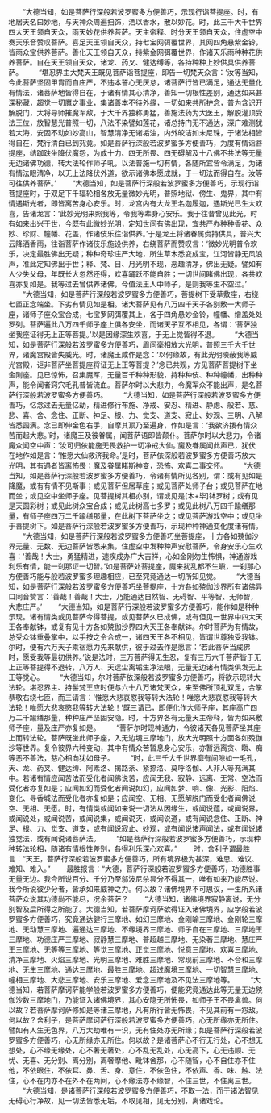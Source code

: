 <!-- { "loadSidebar": true } -->
　　“大德当知，如是菩萨行深般若波罗蜜多方便善巧，示现行诣菩提座。时，有地居天名曰妙地，与天神众周遍扫饰，洒以香水，散以妙花。时，此三千大千世界四大天王领自天众，雨天妙花供养菩萨。天主帝释、时分天王领自天众，住虚空中奏天乐音赞叹菩萨。喜足天王领自天众，持七宝网弭覆世界，其网四角悬紫金铃，皆雨众宝供养菩萨。善化天王领自天众，持紫金网弭覆世界，作诸天乐雨种种花供养菩萨。自在天王领自天众，诸龙、药叉、健达缚等，各持种种上妙供具供养菩萨。
　　“堪忍界主大梵天王既见菩萨诣菩提座，即告一切梵天众言：‘汝等当知，今此菩萨坚固甲胄而自庄严，不违本誓心无厌怠，诸菩萨行皆已满足，通达无量化有情法，诸菩萨地皆得自在，于诸有情其心清净，善知一切根性差别，通达如来甚深秘藏，超觉一切魔之事业，集诸善本不待外缘，一切如来共所护念，普为含识开解脱门，大将导师摧魔军敌，于大千界独称勇猛，善施法药为大医王，解脱灌顶受法王位，放智慧光普照一切，八法不染譬如莲花，诸总持门无不通达，深广难测犹若大海，安固不动如妙高山，智慧清净无诸垢浊，内外皎洁如末尼珠，于诸法相皆得自在，梵行清白已到究竟。如是菩萨行深般若波罗蜜多方便善巧，为度有情诣菩提座，结跏趺坐降伏魔怨，为成十力、四无所畏、四无碍解及十八佛不共法等无量无边诸佛功德，转大法轮作师子吼，以法普施一切有情，各随所宜皆令满足，为诸有情法眼清净，以无上法降伏外道，欲示诸佛本愿成就，于一切法而得自在。汝等可往供养菩萨。’
　　“大德当知，如是菩萨行深般若波罗蜜多方便善巧，示现行诣菩提座时，于双足下千辐轮相各放无量微妙光明，普照地狱、傍生、鬼界，其中有情遇斯光者，即皆离苦身心安乐。时，龙宫内有大龙王名迦履迦，遇斯光已生大欢喜，告诸龙言：‘此妙光明来照我等，令我等辈身心安乐。我于往昔曾见此光，时有如来出兴于世，今既有此微妙光明，定知世间有佛出现，宜共严办种种香花、众妙、珍财、幢幡、花盖，作诸伎乐往诣供养。’于是龙王将诸眷属赍持供具，普兴大云降洒香雨，往诣菩萨作诸伎乐施设供养，右绕菩萨而赞叹言：‘微妙光明普令欢乐，决定最胜佛出无疑；种种奇珍庄严大地，所生草木悉变成宝，江河皆静无风浪声，准此定知佛出于世；释、梵、日、月光明不现，恶趣清净，佛出无疑。譬如有人少失父母，年既长大忽然还得，欢喜踊跃不能自胜；一切世间睹佛出现，各共欢喜亦复如是。我等过去曾供养诸佛，今值法王人中师子，是则我等生不空过。’
　　“大德当知，如是菩萨行深般若波罗蜜多方便善巧，菩提树下受草敷座，右绕七匝正念端坐。下劣有情见如是相。诸大菩萨见有八万四千天子各别敷一大师子座，诸师子座众宝合成，七宝罗网弭覆其上，各于四角悬妙金铃，幢幡、缯盖处处罗列。菩萨遍此八万四千师子座上俱各安坐，而诸天子互不相见，各谓：‘菩萨独坐我座证得无上正等菩提。’以是因缘深生欢喜，于无上觉皆得不退。
　　“大德当知，如是菩萨行深般若波罗蜜多方便善巧，眉间毫相放大光明，普照三千大千世界，诸魔宫殿皆失威光。时，诸魔王咸作是念：‘以何缘故，有此光明映蔽我等威光宫殿，讵非菩萨坐菩提座将证无上正等菩提？’念已共观，方见菩萨菩提树下坐金刚座。见已惊怖，召集魔军，无量百千种种形貌，持种种伎、种种幢幡，出种种声，能令闻者窍穴毛孔普皆流血。菩萨尔时以大悲力，令魔军众不能出声，是名菩萨行深般若波罗蜜多方便善巧。
　　“大德当知，如是菩萨行深般若波罗蜜多方便善巧，忆念过去无量亿劫，精进修行布施、净戒、安忍、精进、静虑、般若、慈、悲、喜、舍、念住、正断、神足、根、力、觉支、道支、寂止、妙观、三明、八解皆悉圆满。念已即伸金色右手，自摩其顶乃至遍身，作如是言：‘我欲济拨有情众苦而起大悲。’时，诸魔王及彼眷属，闻菩萨语即皆颠仆。菩萨尔时以大悲力，令诸魔众闻空中声：‘汝可归依能施无畏救护一切净戒大仙。’魔及眷属闻此声已，犹伏在地作如是言：‘惟愿大仙救济我命。’是时，菩萨依深般若波罗蜜多方便善巧放大光明，其有遇者皆离怖畏；魔及眷属睹斯神变，恐怖、欢喜二事交怀。
　　“大德当知，如是菩萨行深般若波罗蜜多方便善巧，令诸有情所见各别，谓：或有见如是降魔，或有有情不见斯事；或见菩萨但居草座；或见菩萨处师子台；或见菩萨在地而坐；或见空中坐师子座。见菩提树其相亦别，谓或见是[木+毕]钵罗树；或有见是天圆彩树；或见此树众宝合成；或见此树高七多罗；或见此树八万四千踰缮那量，有师子座四万二千踰缮那量，在此树下菩萨坐之；或见菩萨游戏空中；或见坐于菩提树下。如是菩萨行深般若波罗蜜多方便善巧，示现种种神通变化度诸有情。
　　“大德当知，如是菩萨行深般若波罗蜜多方便善巧坐菩提座，十方各如殑伽沙界无量、无数、无边菩萨皆悉来集，住虚空中发种种声安慰菩萨，令身安乐心生欢喜：‘善哉！大士，勇猛精进，速疾成办广大吉祥，心如金刚勿生怖惧，神通游戏利乐有情，能一刹那证一切智。’如是菩萨处菩提座，魔来扰乱都不生瞋，一刹那心方便善巧能与般若波罗蜜多理趣相应，已至究竟通达一切所知见觉。
　　“大德当知，如是菩萨行深般若波罗蜜多方便善巧坐菩提座，十方各如殑伽沙界所有诸佛异口同音赞言：‘善哉！善哉！大士，乃能通达自然智、无碍智、平等智、无师智，大悲庄严。’
　　“大德当知，如是菩萨行深般若波罗蜜多方便善巧，能作如是种种示现。诸有情类或见菩萨今得菩提，或见菩萨久已成佛，或有但见一世界中四大天王各奉献钵，或复有见十方各如殑伽沙界四大天王各奉献钵。尔时菩萨为有情故，总受众钵重叠掌中，以手按之令合成一，诸四天王各不相见，皆谓世尊独受我钵。尔时，便有六万天子乘宿愿力先来献供，彼于过去作是愿言：‘若此菩萨当成佛时，愿受我等最初供养。’说是法时，三万菩萨得无生忍，复有三万六千菩萨皆于无上正等菩提得不退转，八万人、天远尘离垢生净法眼，无量无边诸有情类俱发无上正等觉心。
　　“大德当知，尔时菩萨依深般若波罗蜜多方便善巧，将欲示现转大法轮。堪忍界主、持髻梵王应时便与六十八万诸梵天众，来至佛所顶礼双足，合掌恭敬右绕七匝，而三请言：‘惟愿大悲哀愍我等转大法轮！唯愿大悲哀愍我等转大法轮！唯愿大悲哀愍我等转大法轮！’既三请已，即便化作大师子座，其座高广四万二千踰缮那量，种种庄严坚固安隐。时，十方界各有无量天主帝释，皆为如来敷师子座，量及庄严亦复如是。
　　“菩萨尔时现神通力，令彼诸天各见菩萨坐其座上而转法轮。菩萨既坐此师子座，入无边境三摩地门，放大光明照十方面各如殑伽沙等世界。复令彼界六种变动，其中有情众苦暂息身心安乐，亦暂远离贪、瞋、痴等恶不善法，慈心相向犹如母子。
　　“时，此三千大千世界靡有间隙如一毛孔，天、龙、药叉、健达缚、阿素洛、揭路荼、紧捺洛、莫呼洛伽、人非人等充满其中。若诸有情应闻苦法而受化者闻佛说苦，应闻无我、寂静、远离、无常、空法而受化者亦复如是；应闻如幻而受化者闻说如幻，应闻如梦、响、像、光影、阳焰、变化、寻香城法而受化者亦复如是；应闻空、无相、无愿解脱门而受化者闻佛说空、无相、无愿。时，有情类或闻如来说一切法从因缘生，或闻说蕴，或闻说界，或闻说处，或闻说苦，或闻说集，或闻说灭，或闻说道，或有闻说念住、正断、神足、根、力、觉支、道支，或有闻说寂止、妙观，或有闻说诸声闻法，或有闻说诸独觉法，或有闻说诸菩萨法。
　　“如是菩萨行深般若波罗蜜多方便善巧，示现种种转法轮相，随诸有情根性差别，各得利乐深心欢喜。”
　　时，舍利子谓最胜言：“天王，菩萨行深般若波罗蜜多方便善巧，所有境界极为甚深，难思、难议、难知、难入。”
　　最胜报言：“大德，菩萨行深般若波罗蜜多方便善巧，功德胜事无量无边。我今所说百分、千分乃至邬波尼杀昙分不得其一，唯有如来乃能尽说。我今所说彼少分者，皆承如来威神之力。何以故？诸佛境界不可思议，一生所系诸菩萨众说其功德尚不能尽，况余菩萨？
　　“大德当知，诸佛境界寂静离说，无分别智及后所得之所能了。大德当知，若菩萨摩诃萨欲得证入诸佛境界，应学般若波罗蜜多方便善巧，究竟通达健行三摩地、如幻三摩地、金刚喻三摩地、金刚轮三摩地、无动慧三摩地、遍通达三摩地、不缘境界三摩地、师子自在三摩地、三摩地王三摩地、功德庄严三摩地、寂静慧三摩地、普超越三摩地、无染著三摩地、慧庄严王三摩地、无等等三摩地、等觉三摩地、正觉三摩地、悦意三摩地、欢喜三摩地、清净三摩地、火焰三摩地、光明三摩地、难胜三摩地、常现前三摩地、不合和三摩地、无生三摩地、通达三摩地、最胜三摩地、超过魔境三摩地、一切智慧三摩地、幢相三摩地、大悲三摩地、安乐三摩地、爱念三摩地及不见法三摩地等。
　　“大德当知，若菩萨摩诃萨能学般若波罗蜜多方便善巧，便能究竟通达此等无量无边殑伽沙数三摩地门，乃能证入诸佛境界，其心安隐无所怖畏，如师子王不畏禽兽。何以故？若菩萨摩诃萨修如是等诸三摩地，凡有所行皆无怖畏，不见其前有一怨敌。何以故？舍利子，是菩萨摩诃萨行深般若波罗蜜多方便善巧，心无所缘亦无所住。譬如有人生无色界，八万大劫唯有一识，无有住处亦无所缘；如是菩萨行深般若波罗蜜多方便善巧，心无所缘亦无所住。何以故？是诸菩萨心不行无行处，心不想无想处，心不缘无缘处，心不著无著处，心不乱无乱处，心无高下，心无违顺、无忧、无喜、无分别、离分别，离奢摩他、毗钵舍那，心不随智，心不自住亦不住他，不依眼住，不依耳、鼻、舌、身、意住，不依色住，不依声、香、味、触、法住，心不在内亦不在外不在两间，心不缘法亦不缘智，不住三世，不住离三世。
　　“大德当知，是诸菩萨行深般若波罗蜜多方便善巧，不取一法，而于诸法智见无碍心行净故，见一切法皆悉无垢，不取见相，见无分别，离诸戏论。
